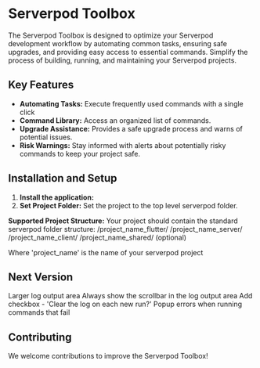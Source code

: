 # Serverpod Toolbox

The Serverpod Toolbox is designed to optimize your Serverpod development workflow by automating common tasks, ensuring safe upgrades, 
and providing easy access to essential commands.  Simplify the process of building, running, and maintaining your Serverpod projects.

## Key Features

- **Automating Tasks:** Execute frequently used commands with a single click
- **Command Library:** Access an organized list of commands.
- **Upgrade Assistance:** Provides a safe upgrade process and warns of potential issues.
- **Risk Warnings:** Stay informed with alerts about potentially risky commands to keep your project safe.

## Installation and Setup

1. **Install the application:** 
2. **Set Project Folder:** Set the project to the top level serverpod folder.

**Supported Project Structure:**
Your project should contain the standard serverpod folder structure:
/project_name_flutter/
/project_name_server/
/project_name_client/
/project_name_shared/ (optional)

Where 'project_name' is the name of your serverpod project

## Next Version
Larger log output area 
Always show the scrollbar in the log output area
Add checkbox - 'Clear the log on each new run?'
Popup errors when running commands that fail

## Contributing

We welcome contributions to improve the Serverpod Toolbox! 



